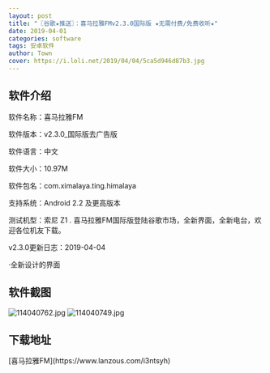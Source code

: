 ```yaml
---
layout: post
title: "〖谷歌★推送〗：喜马拉雅FMv2.3.0国际版 ★无需付费/免费收听★"
date: 2019-04-01
categories: software
tags: 安卓软件
author: Town
cover: https://i.loli.net/2019/04/04/5ca5d946d87b3.jpg
---
```


## 软件介绍

软件名称：喜马拉雅FM

软件版本：v2.3.0_国际版去广告版

软件语言：中文

软件大小：10.97M

软件包名：com.ximalaya.ting.himalaya

支持系统：Android 2.2 及更高版本

测试机型：索尼 Z1 
.
喜马拉雅FM国际版登陆谷歌市场，全新界面，全新电台，欢迎各位机友下载。

v2.3.0更新日志：2019-04-04

·全新设计的界面

## 软件截图

![114040762.jpg](https://i.loli.net/2019/04/04/5ca5d946d87b3.jpg)
![114040749.jpg](https://i.loli.net/2019/04/04/5ca5d946ecc99.jpg)

## 下载地址

<span id="psd">
[喜马拉雅FM](https://www.lanzous.com/i3ntsyh)  
</span>

